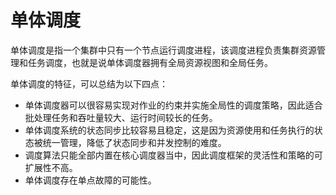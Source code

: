 # 单体调度

单体调度是指一个集群中只有一个节点运行调度进程，该调度进程负责集群资源管理和任务调度，也就是说单体调度器拥有全局资源视图和全局任务。

单体调度的特征，可以总结为以下四点：

- 单体调度器可以很容易实现对作业的约束并实施全局性的调度策略，因此适合批处理任务和吞吐量较大、运行时间较长的任务。
- 单体调度系统的状态同步比较容易且稳定，这是因为资源使用和任务执行的状态被统一管理，降低了状态同步和并发控制的难度。
- 调度算法只能全部内置在核心调度器当中，因此调度框架的灵活性和策略的可扩展性不高。
- 单体调度存在单点故障的可能性。